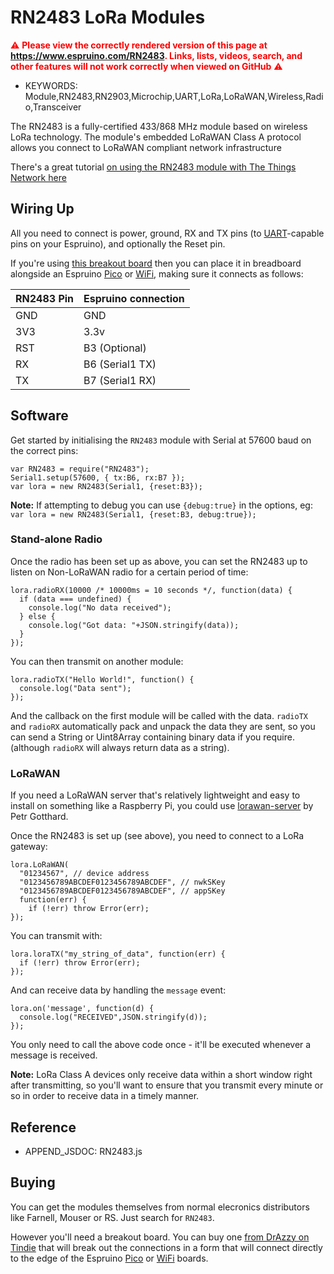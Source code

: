 <!--- Copyright (c) 2016 Gordon Williams, Pur3 Ltd. See the file LICENSE for copying permission. -->
RN2483 LoRa Modules
============================

<span style="color:red">:warning: **Please view the correctly rendered version of this page at https://www.espruino.com/RN2483. Links, lists, videos, search, and other features will not work correctly when viewed on GitHub** :warning:</span>

* KEYWORDS: Module,RN2483,RN2903,Microchip,UART,LoRa,LoRaWAN,Wireless,Radio,Transceiver

The RN2483 is a fully-certified 433/868 MHz module based on wireless LoRa technology.
The module's embedded LoRaWAN Class A protocol allows you connect to LoRaWAN compliant
network infrastructure

There's a great tutorial [on using the RN2483 module with The Things Network here](https://github.com/yerpj/TTN_with_Espruino/blob/master/QuickStart.md)


Wiring Up
---------

All you need to connect is power, ground, RX and TX pins (to [UART](/USART)-capable pins on your Espruino),
and optionally the Reset pin.

If you're using [this breakout board](https://www.tindie.com/products/DrAzzy/rn2483-breakout-bare-board/)
then you can place it in breadboard alongside an Espruino [Pico](/Pico) or [WiFi](/WiFi), making
sure it connects as follows:

| RN2483 Pin  |  Espruino connection |
|-----|----------------------|
| GND |  GND                 |
| 3V3 |  3.3v                |
| RST |  B3 (Optional)       |
| RX  |  B6 (Serial1 TX)     |
| TX  |  B7 (Serial1 RX)     |


Software
--------

Get started by initialising the `RN2483` module with Serial at 57600 baud
on the correct pins:

```
var RN2483 = require("RN2483");
Serial1.setup(57600, { tx:B6, rx:B7 });
var lora = new RN2483(Serial1, {reset:B3});
```

**Note:** If attempting to debug you can use `{debug:true}` in the options,
eg: `var lora = new RN2483(Serial1, {reset:B3, debug:true});`


### Stand-alone Radio

Once the radio has been set up as above, you can set the RN2483 up to listen
on Non-LoRaWAN radio for a certain period of time:

```
lora.radioRX(10000 /* 10000ms = 10 seconds */, function(data) {
  if (data === undefined) {
    console.log("No data received");
  } else {
    console.log("Got data: "+JSON.stringify(data));
  }
});
```

You can then transmit on another module:

```
lora.radioTX("Hello World!", function() {
  console.log("Data sent");
});
```

And the callback on the first module will be called with the data. `radioTX` and
`radioRX` automatically pack and unpack the data they are sent, so you can
send a String or Uint8Array containing binary data if you require. (although
  `radioRX` will always return data as a string).

### LoRaWAN

If you need a LoRaWAN server that's relatively lightweight and easy to install on something like a Raspberry Pi, you could use [lorawan-server](https://github.com/gotthardp/lorawan-server) by Petr Gotthard.

Once the RN2483 is set up (see above), you need to connect to a LoRa gateway:

```
lora.LoRaWAN(
  "01234567", // device address
  "0123456789ABCDEF0123456789ABCDEF", // nwkSKey
  "0123456789ABCDEF0123456789ABCDEF", // appSKey
  function(err) {
    if (!err) throw Error(err);
});
```

You can transmit with:

```
lora.loraTX("my_string_of_data", function(err) {
  if (!err) throw Error(err);
});
```

And can receive data by handling the `message` event:

```
lora.on('message', function(d) {
  console.log("RECEIVED",JSON.stringify(d));
});
```

You only need to call the above code once - it'll be executed whenever a message is received.

**Note:** LoRa Class A devices only receive data within a short window right after transmitting, so you'll want to ensure that you transmit every minute or so in order to receive data in a timely manner.



Reference
---------

* APPEND_JSDOC: RN2483.js


Buying
------

You can get the modules themselves from normal elecronics distributors like
Farnell, Mouser or RS. Just search for `RN2483`.

However you'll need a breakout board. You can buy one
[from DrAzzy on Tindie](https://www.tindie.com/products/DrAzzy/rn2483-breakout-bare-board/)
that will break out the connections in a form that will connect directly to the
edge of the Espruino [Pico](/Pico) or [WiFi](/WiFi) boards.

